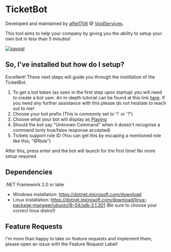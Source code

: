 
# TicketBot
Developed and maintained by [alfie1706](https://github.com/alfie1706) @ [VoidServices](https://github.com/VoidServices).

This tool aims to help your company by giving you the ability to setup your own bot in less than 5 minutes!

[![paypal](https://www.paypalobjects.com/en_US/i/btn/btn_donateCC_LG.gif)](https://www.paypal.com/cgi-bin/webscr?cmd=_s-xclick&hosted_button_id=RGQ8NSYPA59FL)

## So, I've installed but how do I setup?
Excellent! These next steps will guide you through the instillation of the TicketBot.

 1. To get a bot token (as seen in the first step upon startup) you will need to create a bot user. An in-depth tutorial can be found at this link [here](https://discordpy.readthedocs.io/en/rewrite/discord.html). If you need any further assistance with this please do not hesitate to reach out to me!
 2. Choose your bot prefix (This is commonly set to '!' or '?')
 3. Choose what your bot will display as [Playing](https://why-am-i-he.re/mEqQkd.png)
 4. Should the bot say "Unknown Command" when it doesn't recognise a command (only true/false response accepted)
 5. Tickets support role ID (You can get this by escaping a mentioned role like this; "\@Role")

After this, press enter and the bot will launch for the first time! No more setup required.

## Dependencies
.NET Framework 2.0 or later

 - Windows installation: https://dotnet.microsoft.com/download
 - Linux installation: https://dotnet.microsoft.com/download/linux-package-manager/ubuntu18-04/sdk-2.1.301 (Be sure to choose your correct linus distro!)

## Feature Requests
I'm more than happy to take on feature requests and implement them, please open an issue with the Feature Request Label!
